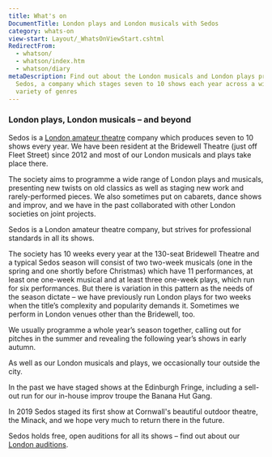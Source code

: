 ```yaml
---
title: What's on
DocumentTitle: London plays and London musicals with Sedos
category: whats-on
view-start: Layout/_WhatsOnViewStart.cshtml
RedirectFrom:
  - whatson/
  - whatson/index.htm
  - whatson/diary
metaDescription: Find out about the London musicals and London plays produced by
  Sedos, a company which stages seven to 10 shows each year across a wide
  variety of genres
---
```

### London plays, London musicals – and beyond

Sedos is a [London amateur theatre](https://sedos.co.uk/) company which produces seven to 10 shows every year. We have been resident at the Bridewell Theatre (just off Fleet Street) since 2012 and most of our London musicals and plays take place there.

The society aims to programme a wide range of London plays and musicals, presenting new twists on old classics as well as staging new work and rarely-performed pieces. We also sometimes put on cabarets, dance shows and improv, and we have in the past collaborated with other London societies on joint projects.

Sedos is a London amateur theatre company, but strives for professional standards in all its shows.

The society has 10 weeks every year at the 130-seat Bridewell Theatre and a typical Sedos season will consist of two two-week musicals (one in the spring and one shortly before Christmas) which have 11 performances, at least one one-week musical and at least three one-week plays, which run for six performances. But there is variation in this pattern as the needs of the season dictate – we have previously run London plays for two weeks when the title’s complexity and popularity demands it.  Sometimes we perform in London venues other than the Bridewell, too.

We usually programme a whole year’s season together, calling out for pitches in the summer and revealing the following year’s shows in early autumn.

As well as our London musicals and plays, we occasionally tour outside the city.

In the past we have staged shows at the Edinburgh Fringe, including a sell-out run for our in-house improv troupe the Banana Hut Gang.

In 2019 Sedos staged its first show at Cornwall's beautiful outdoor theatre, the Minack, and we hope very much to return there in the future.

Sedos holds free, open auditions for all its shows – find out about our [London auditions](https://sedos.co.uk/get-involved).